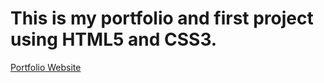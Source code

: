 # This is my portfolio and first project using HTML5 and CSS3.
<a href="https://im-aayush.github.io/aayush_portfolio/" target="_blank"> Portfolio Website </a>
